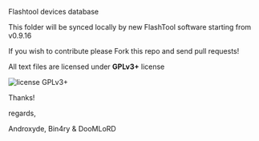 Flashtool devices database

This folder will be synced locally by new FlashTool software starting from v0.9.16

If you wish to contribute please Fork this repo and send pull requests!

All text files are licensed under **GPLv3+** license

![license GPLv3+](https://img.shields.io/badge/license-GPLv3+-green.svg)

Thanks!



regards,

Androxyde, Bin4ry & DooMLoRD
